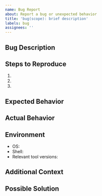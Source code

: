 ```yaml
---
name: Bug Report
about: Report a bug or unexpected behavior
title: 'bug(scope): brief description'
labels: bug
assignees: ''
---
```


<!-- 
IMPORTANT: 
- Minimum length: 31 lines
- Maximum length: 55 lines
- Title format: bug(scope): brief description
  - scope: component affected (e.g., bash, tmux, git)
  - description: concise summary of the issue
- Please provide complete information following the template below
-->

## Bug Description
<!-- A clear and concise description of the bug -->

## Steps to Reproduce
1. <!-- First step -->
2. <!-- Second step -->
3. <!-- And so on... -->

## Expected Behavior
<!-- What you expected to happen -->

## Actual Behavior
<!-- What actually happened -->

## Environment
- OS: <!-- e.g. Ubuntu 22.04, macOS 13.0, Windows 11 -->
- Shell: <!-- e.g. Bash 5.1.16, Zsh 5.8 -->
- Relevant tool versions: <!-- e.g. Git 2.39.0, Tmux 3.3a -->

## Additional Context
<!-- Add any other context about the problem here, such as screenshots or error messages -->

## Possible Solution
<!-- Optional: If you have suggestions on how to fix the bug -->

